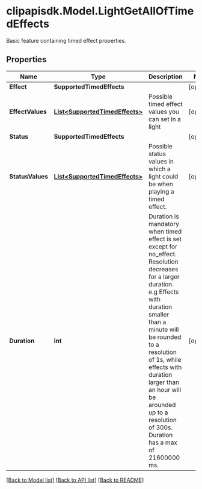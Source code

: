 # clipapisdk.Model.LightGetAllOfTimedEffects
Basic feature containing timed effect properties.

## Properties

Name | Type | Description | Notes
------------ | ------------- | ------------- | -------------
**Effect** | **SupportedTimedEffects** |  | [optional] 
**EffectValues** | [**List&lt;SupportedTimedEffects&gt;**](SupportedTimedEffects.md) | Possible timed effect values you can set in a light | [optional] 
**Status** | **SupportedTimedEffects** |  | [optional] 
**StatusValues** | [**List&lt;SupportedTimedEffects&gt;**](SupportedTimedEffects.md) | Possible status values in which a light could be when playing a timed effect. | [optional] 
**Duration** | **int** | Duration is mandatory when timed effect is set except for no_effect. Resolution decreases for a larger duration. e.g Effects with duration smaller than a minute will be rounded to a resolution of 1s, while effects with duration larger than an hour will be arounded up to a resolution of 300s. Duration has a max of 21600000 ms. | [optional] 

[[Back to Model list]](../README.md#documentation-for-models) [[Back to API list]](../README.md#documentation-for-api-endpoints) [[Back to README]](../README.md)

